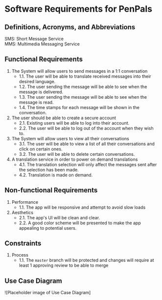 # Software Requirements for PenPals

## Definitions, Acronyms, and Abbreviations
SMS: Short Message Service \
MMS: Multimedia Messaging Service


## Functional Requirements
1. The System will allow users to send messages in a 1:1 conversation
   * 1.1. The user will be able to translate received messages into their desired language.
   * 1.2. The user sending the message will be able to see when the message is delivered.
   * 1.3. The user sending the message will be able to see when the message is read.
   * 1.4. The time stamps for each message will be shown in the conversation.
2. The user should be able to create a secure account
   * 2.1. Existing users will be able to log into their account.
   * 2.2. The user will be able to log out of the account when they wish to.
3. The System will allow users to view all their conversations
   * 3.1. The user will be able to view a list of all their conversations and click on certain ones.
   * 3.2. The user will be able to delete certain conversations.
4. A translation service in order to power on demand translations
   * 4.1. The translation selection will only affect the messages sent after the selection has been made.
   * 4.2. Translation is made on demand.  


## Non-functional Requirements
1. Performance
   * 1.1. The app will be responsive and attempt to avoid slow loads
2. Aesthetics
   * 2.1. The app's UI will be clean and clear.
   * 2.2. A good color scheme will be presented to make the app appealing to potential users.

## Constraints
1. Process
   * 1.1. The `master` branch will be protected and changes will require at least 1 approving review to be able to merge

## Use Case Diagram
![Placeholder image of Use Case Diagram]
